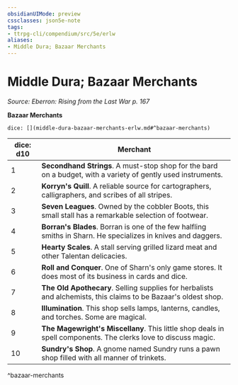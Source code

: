 ```yaml
---
obsidianUIMode: preview
cssclasses: json5e-note
tags:
- ttrpg-cli/compendium/src/5e/erlw
aliases:
- Middle Dura; Bazaar Merchants
---
```

# Middle Dura; Bazaar Merchants
*Source: Eberron: Rising from the Last War p. 167* 

**Bazaar Merchants**

`dice: [](middle-dura-bazaar-merchants-erlw.md#^bazaar-merchants)`

| dice: d10 | Merchant |
|-----------|----------|
| 1 | **Secondhand Strings**. A must-stop shop for the bard on a budget, with a variety of gently used instruments. |
| 2 | **Korryn's Quill**. A reliable source for cartographers, calligraphers, and scribes of all stripes. |
| 3 | **Seven Leagues**. Owned by the cobbler Boots, this small stall has a remarkable selection of footwear. |
| 4 | **Borran's Blades**. Borran is one of the few halfling smiths in Sharn. He specializes in knives and daggers. |
| 5 | **Hearty Scales**. A stall serving grilled lizard meat and other Talentan delicacies. |
| 6 | **Roll and Conquer**. One of Sharn's only game stores. It does most of its business in cards and dice. |
| 7 | **The Old Apothecary**. Selling supplies for herbalists and alchemists, this claims to be Bazaar's oldest shop. |
| 8 | **Illumination**. This shop sells lamps, lanterns, candles, and torches. Some are magical. |
| 9 | **The Magewright's Miscellany**. This little shop deals in spell components. The clerks love to discuss magic. |
| 10 | **Sundry's Shop**. A gnome named Sundry runs a pawn shop filled with all manner of trinkets. |
^bazaar-merchants